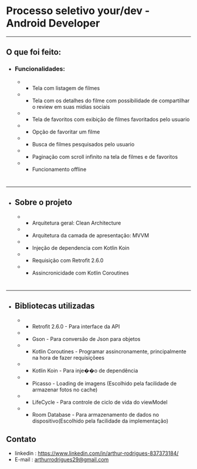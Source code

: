 # Processo seletivo your/dev - Android Developer

* * *

## O que foi feito:

+ ### Funcionalidades:
    * - Tela com listagem de filmes
    * - Tela com os detalhes do filme com possibilidade de compartilhar o review em suas midias sociais
    * - Tela de favoritos com exibição de filmes favoritados pelo usuario
    * - Opção de favoritar um filme
    * - Busca de filmes pesquisados pelo usuario
    * - Paginação com scroll infinito na tela de filmes e de favoritos
    * - Funcionamento offline
#
* * *
+ ## Sobre o projeto
    * - Arquitetura geral: Clean Architecture
    * - Arquitetura da camada de apresentação: MVVM
    * - Injeção de dependencia com Kotlin Koin
    * - Requisição com Retrofit 2.6.0
    * - Assincronicidade com Kotlin Coroutines
#
* * * 
* ## Bibliotecas utilizadas        
    * - Retrofit 2.6.0 - Para interface da API
    * - Gson - Para conversão de Json para objetos
    * - Kotlin Coroutines - Programar assincronamente, principalmente na hora de fazer requisiçõees
    * - Kotlin Koin - Para inje��o de dependência
    * - Picasso - Loading de imagens (Escolhido pela facilidade de armazenar fotos no cache)
    * - LifeCycle - Para controle de ciclo de vida do viewModel
    * - Room Database - Para armazenamento de dados no dispositivo(Escolhido pela facilidade da implementação)
    
## Contato
* linkedin : https://www.linkedin.com/in/arthur-rodrigues-837373184/
* E-mail : arthurrodrigues29@gmail.com    

